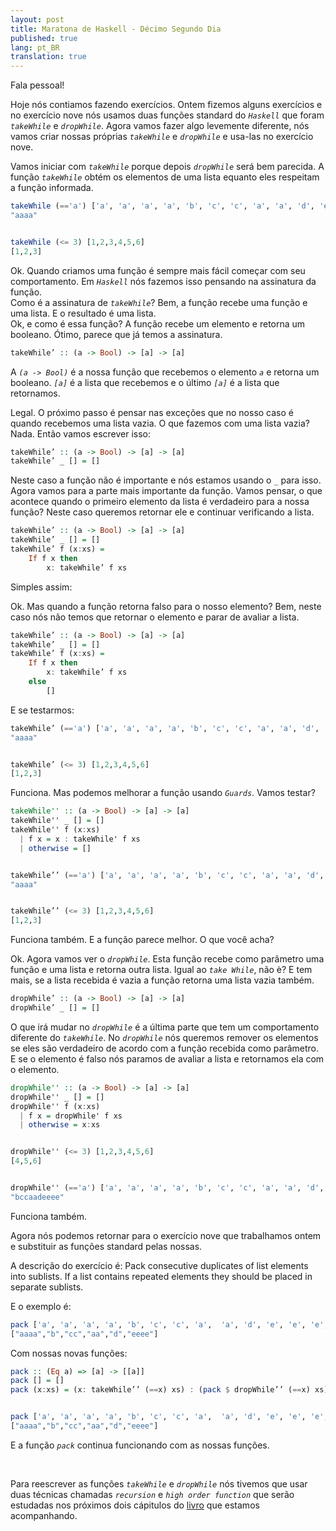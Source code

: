 ```yaml
---
layout: post
title: Maratona de Haskell - Décimo Segundo Dia
published: true
lang: pt_BR
translation: true
---
```


Fala pessoal!


Hoje nós contiamos fazendo exercícios. Ontem fizemos alguns exercícios e no exercício nove nós usamos duas funções standard do *`Haskell`* que foram *`takeWhile`* e *`dropWhile`*. Agora vamos fazer algo levemente diferente, nós vamos criar nossas próprias *`takeWhile`* e *`dropWhile`* e usa-las no exercício nove.

<!--more-->


Vamos iniciar com *`takeWhile`* porque depois *`dropWhile`* será bem parecida.
A função *`takeWhile`* obtém os elementos de uma lista equanto eles respeitam a função informada.
```haskell
takeWhile (=='a') ['a', 'a', 'a', 'a', 'b', 'c', 'c', 'a', 'a', 'd', 'e', 'e', 'e', 'e']
"aaaa"


takeWhile (<= 3) [1,2,3,4,5,6]
[1,2,3]
```
Ok. Quando criamos uma função é sempre mais fácil começar com seu comportamento. Em *`Haskell`* nós fazemos isso pensando na assinatura da função.  
Como é a assinatura de *`takeWhile`*? Bem, a função recebe uma função e uma lista. E o resultado é uma lista.  
Ok, e como é essa função? A função recebe um elemento e retorna um booleano.
Ótimo, parece que já temos a assinatura.
```haskell
takeWhile’ :: (a -> Bool) -> [a] -> [a]
```
A *`(a -> Bool)`* é a nossa função que recebemos o elemento *`a`* e retorna um booleano. *`[a]`* é a lista que recebemos e o último *`[a]`* é a lista que retornamos.

Legal. O próximo passo é pensar nas exceções que no nosso caso é quando recebemos uma lista vazia. O que fazemos com uma lista vazia? Nada. Então vamos escrever isso:
```haskell
takeWhile’ :: (a -> Bool) -> [a] -> [a]
takeWhile’ _ [] = []
```
Neste caso a função não é importante e nós estamos usando o *`_`* para isso.
Agora vamos para a parte mais importante da função. Vamos pensar, o que acontece quando o primeiro elemento da lista é verdadeiro para a nossa função? Neste caso queremos retornar ele e continuar verificando a lista.
```haskell
takeWhile’ :: (a -> Bool) -> [a] -> [a]
takeWhile’ _ [] = []
takeWhile’ f (x:xs) =
    If f x then
        x: takeWhile’ f xs
```
Simples assim:

Ok. Mas quando a função retorna falso para o nosso elemento? Bem, neste caso nós não temos que retornar o elemento e parar de avaliar a lista.
```haskell
takeWhile’ :: (a -> Bool) -> [a] -> [a]
takeWhile’ _ [] = []
takeWhile’ f (x:xs) =
    If f x then
        x: takeWhile’ f xs
    else
        []
```
E se testarmos:
```haskell
takeWhile’ (=='a') ['a', 'a', 'a', 'a', 'b', 'c', 'c', 'a', 'a', 'd', 'e', 'e', 'e', 'e']
"aaaa"


takeWhile’ (<= 3) [1,2,3,4,5,6]
[1,2,3]
```
Funciona. Mas podemos melhorar a função usando *`Guards`*. Vamos testar?
```haskell
takeWhile'' :: (a -> Bool) -> [a] -> [a]
takeWhile'' _ [] = []
takeWhile'' f (x:xs)
  | f x = x : takeWhile' f xs
  | otherwise = []


takeWhile’’ (=='a') ['a', 'a', 'a', 'a', 'b', 'c', 'c', 'a', 'a', 'd', 'e', 'e', 'e', 'e']
"aaaa"


takeWhile’’ (<= 3) [1,2,3,4,5,6]
[1,2,3]
```
Funciona também. E a função parece melhor. O que você acha?


Ok. Agora vamos ver o *`dropWhile`*. Esta função recebe como parâmetro uma função e uma lista e retorna outra lista. Igual ao *`take While`*, não è?
E tem mais, se a lista recebida é vazia a função retorna uma lista vazia também.
```haskell
dropWhile’ :: (a -> Bool) -> [a] -> [a]
dropWhile’ _ [] = []
```
O que irá mudar no *`dropWhile`* é a última parte que tem um comportamento diferente do *`takeWhile`*. No *`dropWhile`* nós queremos remover os elementos se eles são verdadeiro de acordo com a função recebida como parâmetro. E se o elemento é falso nós paramos de avaliar a lista e retornamos ela com o elemento.
```haskell
dropWhile'' :: (a -> Bool) -> [a] -> [a]
dropWhile'' _ [] = []
dropWhile'' f (x:xs)
  | f x = dropWhile' f xs
  | otherwise = x:xs


dropWhile'' (<= 3) [1,2,3,4,5,6]
[4,5,6]


dropWhile'' (=='a') ['a', 'a', 'a', 'a', 'b', 'c', 'c', 'a', 'a', 'd', 'e', 'e', 'e', 'e']
"bccaadeeee"
```
Funciona também.

Agora nós podemos retornar para o exercício nove que trabalhamos ontem e substituir as funções standard pelas nossas.


A descrição do exercício é: Pack consecutive duplicates of list elements into sublists. If a list contains repeated elements they should be placed in separate sublists.


E o exemplo é:
```haskell
pack ['a', 'a', 'a', 'a', 'b', 'c', 'c', 'a',  'a', 'd', 'e', 'e', 'e', 'e']
["aaaa","b","cc","aa","d","eeee"]
```
Com nossas novas funções:
```haskell
pack :: (Eq a) => [a] -> [[a]]
pack [] = []
pack (x:xs) = (x: takeWhile’’ (==x) xs) : (pack $ dropWhile’’ (==x) xs)


pack ['a', 'a', 'a', 'a', 'b', 'c', 'c', 'a',  'a', 'd', 'e', 'e', 'e', 'e']
["aaaa","b","cc","aa","d","eeee"]
```
E a função *`pack`* continua funcionando com as nossas funções.

<br />

Para reescrever as funções *`takeWhile`* e *`dropWhile`* nós tivemos que usar duas técnicas chamadas *`recursion`* e *`high order function`* que serão estudadas nos próximos dois cápitulos do [livro](http://learnyouahaskell.com/) que estamos acompanhando.
